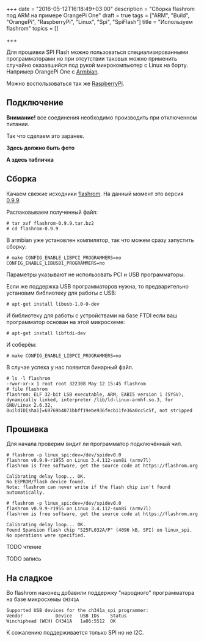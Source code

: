 +++
date = "2016-05-12T16:18:49+03:00"
description = "Сборка flashrom под ARM на примере OrangePi One"
draft = true
tags = ["ARM", "Build", "OrangePi", "RaspberryPi", "Linux", "Spi", "SpiFlash"]
title = "Используем flashrom"
topics = []

+++

Для прошивки SPI Flash можно пользоваться специализированными программаторами
но при отсутствии таковых можно применить случайно оказавшийся под рукой микрокомпьютер с Linux на борту.
Например OrangePi One с [Armbian](http://www.armbian.com/orange-pi-one/).

Можно воспользоваться так же [RaspberryPi](https://www.flashrom.org/RaspberryPi).

## Подключение

**Внимание!** все соединения необходимо производить при отключенном питании.

Так что сделаем это заранее.

**Здесь должно быть фото**

**А здесь табличка**


## Сборка

Качаем свежие исходники [flashrom](https://www.flashrom.org/Downloads). На данный момент это версия [0.9.9](http://download.flashrom.org/releases/flashrom-0.9.9.tar.bz2).

Распаковываем полученный файл:

```
# tar xvf flashrom-0.9.9.tar.bz2
# cd flashrom-0.9.9
```

В armbian уже установлен компилятор, так что можем сразу запустить сборку:

```
# make CONFIG_ENABLE_LIBPCI_PROGRAMMERS=no CONFIG_ENABLE_LIBUSB1_PROGRAMMERS=no
```

Параметры указывают не использовать PCI и USB программаторы.

Если же поддержка USB программаторов нужна, то предварительно установим библиотеку для работы с USB:

```
# apt-get install libusb-1.0-0-dev
```

И библиотеку для работы с устройствами на базе FTDI если ваш программатор основан на этой микросхеме:

```
# apt-get install libftdi-dev
```

И соберём:

```
# make CONFIG_ENABLE_LIBPCI_PROGRAMMERS=no
```

В случае успеха у нас появится бинарный файл.

```
# ls -l flashrom
-rwxr-xr-x 1 root root 322308 May 12 15:45 flashrom
# file flashrom
flashrom: ELF 32-bit LSB executable, ARM, EABI5 version 1 (SYSV), dynamically linked, interpreter /lib/ld-linux-armhf.so.3, for GNU/Linux 2.6.32, BuildID[sha1]=69769b4071bbff19ebe936fecb11fe36a0cc5c5f, not stripped
```

## Прошивка

Для начала проверим видит ли программатор подключённый чип.

```
# flashrom -p linux_spi:dev=/dev/spidev0.0
flashrom v0.9.9-r1955 on Linux 3.4.112-sun8i (armv7l)
flashrom is free software, get the source code at https://flashrom.org

Calibrating delay loop... OK.
No EEPROM/flash device found.
Note: flashrom can never write if the flash chip isn't found automatically.
```

```
# flashrom -p linux_spi:dev=/dev/spidev0.0 
flashrom v0.9.9-r1955 on Linux 3.4.112-sun8i (armv7l)
flashrom is free software, get the source code at https://flashrom.org

Calibrating delay loop... OK.
Found Spansion flash chip "S25FL032A/P" (4096 kB, SPI) on linux_spi.
No operations were specified.
```

TODO чтение

TODO запись

## На сладкое

Во flashrom наконец добавили поддержку "народного" программатора на базе микросхемы `CH341A`

```
Supported USB devices for the ch341a_spi programmer:
Vendor            Device   USB IDs    Status
Winchiphead (WCH) CH341A   1a86:5512  OK
```

К сожалению поддерживается только SPI но не I2C.


